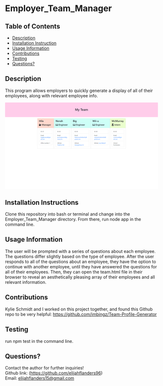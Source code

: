 # Employer_Team_Manager

## Table of Contents
* [Description](#Description)
* [Installation Instruction](#Installation-Instructions)
* [Usage Information](#Usage-Information)
* [Contributions](#Contributions)
* [Testing](#Testing)
* [Questions?](#Questions?)

## Description
This program allows employers to quickly generate a display of all of their employees, along with relevant employee info.

<img src="meet-the-cats.png">

## Installation Instructions
Clone this repository into bash or terminal and change into the Employer_Team_Manager directory. From there, run node app in the command line.

## Usage Information
The user will be prompted with a series of questions about each employee. The questions differ slightly based on the type of employee. After the user responds to all of the questions about an employee, they have the option to continue with another employee, until they have answered the questions for all of their employees. Then, they can open the team.html file in their browser to reveal an aesthetically pleasing array of their employees and all relevant information.

## Contributions
Kylie Schmidt and I worked on this project together, and found this Github repo to be very helpful: https://github.com/imbingz/Team-Profile-Generator

## Testing
run npm test in the command line.

## Questions?
Contact the author for further inquiries!<br>
Github link: (https://github.com/elijahflanders96)<br>
Email: elijahflanders15@gmail.com